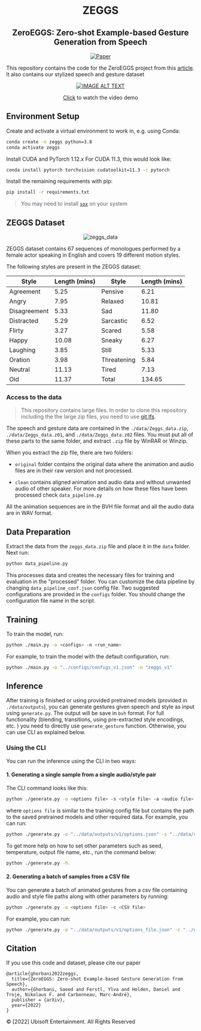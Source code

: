 <div align="center">   

# ZEGGS

## ZeroEGGS: Zero-shot Example-based Gesture Generation from Speech

[![Paper](http://img.shields.io/badge/paper-arxiv.2209.07556-B31B1B.svg)](https://arxiv.org/abs/2209.07556)


</div>

This repository contains the code for the ZeroEGGS project from
this [article](https://arxiv.org/abs/2209.07556).
It also contains our stylized speech and gesture dataset

<div align="center">  

[![IMAGE ALT TEXT](http://img.youtube.com/vi/YFg7QKWkjwQ/0.jpg)](http://www.youtube.com/watch?v=YFg7QKWkjwQ "Click to watch the video demo")

[Click](http://www.youtube.com/watch?v=YFg7QKWkjwQ) to watch the video demo

</div>

## Environment Setup

Create and activate a virtual environment to work in, e.g. using Conda:

```sh
conda create -n zeggs python=3.8
conda activate zeggs
```

Install CUDA and PyTorch 1.12.x For CUDA 11.3, this would look like:

```sh
conda install pytorch torchvision cudatoolkit=11.3 -c pytorch
```

Install the remaining requirements with pip:

```sh
pip install -r requirements.txt
```

> You may need to install [`sox`](http://sox.sourceforge.net/) on your system

## ZEGGS Dataset

<div align="center"> 

![zeggs_data](media/zeggs_data.gif)

</div>
ZEGGS dataset contains 67 sequences of monologues performed by a female actor speaking in English and covers 19 different motion styles. 

The following styles are present in the ZEGGS dataset:

<div align="center">  

| **Style** | **Length (mins)** | **Style** | **Length (mins)** |
|--------------|-----------------------|-------|---------------|
| Agreement    | 5.25                  | Pensive | 6.21          |
| Angry        | 7.95                  | Relaxed | 10.81         |
| Disagreement | 5.33                  | Sad   | 11.80         |
| Distracted   | 5.29                  | Sarcastic | 6.52          |
| Flirty       | 3.27                  | Scared | 5.58          |
| Happy        | 10.08                 | Sneaky | 6.27          |
| Laughing     | 3.85                  | Still | 5.33          |
| Oration      | 3.98                  | Threatening | 5.84          |
| Neutral      | 11.13                 | Tired | 7.13          |
| Old          | 11.37                 | Total | 134.65        |

</div>  
    
### Access to the data
> This repository contains large files. In order to clone this repository including
> the the large zip files, you need to use [git lfs](https://github.com/git-lfs/git-lfs/wiki/Installation).

The speech and gesture data are contained in the `./data/Zeggs_data.zip`, `./data/Zeggs_data.z01`, and `./data/Zeggs_data.z02` files. You must put all of these parts to the same folder, and extract `.zip` file by WinRAR or Winzip.

When you extract the zip file, there are two folders:

- `original` folder contains the original data where the animation and audio files are in their raw version and not
  processed.

- `clean` contains aligned animation and audio data and without unwanted audio of other speaker. For more details on how
  these files have been processed check `data_pipeline.py`

All the animation sequences are in the BVH file format and all the audio data are in WAV format. 

## Data Preparation

Extract the data from the `zeggs_data.zip` file and place it in the `data` folder. Next run:

```sh
python data_pipeline.py
```

This processes data and creates the necessary files for training and evaluation in the "processed" folder. You can
customize the data pipeline by changing `data_pipeline_conf.json` config file. Two suggested configurations are provided
in the `configs` folder. You should change the configuration file name in the script.

## Training

To train the model, run:

```sh
python ./main.py -o <configs> -n <run_name>
```

For example, to train the model with the default configuration, run:

```sh
python ./main.py -o "../configs/configs_v1.json" -n "zeggs_v1"
```

## Inference

After training is finished or using provided pretrained models (provided in `./data/outputs`), you can generate gestures
given speech and style as
input
using `generate.py`. The output will be save in `bvh` format. For full functionality (blending, transitions, using
pre-extracted style encodings, etc. ) you need
to directly use `generate_gesture` function. Otherwise, you can use CLI as explained below.

### Using the CLI

You can run the inference using the CLI in two ways:

#### 1. Generating a single sample from a single audio/style pair

The CLI command looks like this:

```sh
python ./generate.py -o <options file> -s <style file> -a <audio file>
```

where `options file` is similar to the training config file but contains the path to the saved pretrained models and
other required data. For example, you can run:

```sh
python ./generate.py -o "../data/outputs/v1/options.json" -s "../data/clean/067_Speech_2_x_1_0.bvh" -a "../data/clean/067_Speech_2_x_1_0.wav"
```

To get more help on how to set other parameters such as seed, temperature, output file name, etc., run the command
below:

```sh
python ./generate.py -h.
```

#### 2. Generating a batch of samples from a CSV file

You can generate a batch of animated gestures from a csv file containing audio and style file paths along with other
parameters by running:

```sh
python ./generate.py -o <options file> -c <CSV file>
```

For example, you can run:

```sh
python ./generate.py -o "../data/outputs/v1/options_file.json" -c "../data/test/evaluation.csv"
```

## Citation

If you use this code and dataset, please cite our paper

```
@article{ghorbani2022zeggs,
  title={ZeroEGGS: Zero-shot Example-based Gesture Generation from Speech},
  author={Ghorbani, Saeed and Ferstl, Ylva and Holden, Daniel and Troje, Nikolaus F. and Carbonneau, Marc-André},
  publisher = {arXiv},
  year={2022}
}
```   

© [2022] Ubisoft Entertainment. All Rights Reserved
